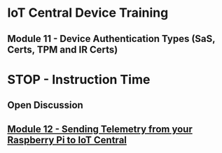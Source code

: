 # IoT Central Device Training
## Module 11 - Device Authentication Types (SaS, Certs, TPM and IR Certs)

# STOP - Instruction Time
## Open Discussion

## [Module 12 - Sending Telemetry from your Raspberry Pi to IoT Central](../Module12/README.md)